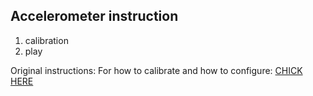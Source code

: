 ## Accelerometer instruction

1. calibration
2. play

Original instructions: For how to calibrate and how to configure:
[CHICK HERE](https://www.youtube.com/watch?v=C9efrWYrVVw)
